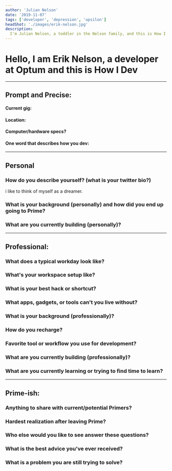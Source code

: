```yaml
---
author: 'Julian Nelson'
date: '2019-11-07'
tags: ['developer', 'depression', 'upsilon']
headShot: './images/erik-nelson.jpg'
description:
  I'm Julian Nelson, a toddler in the Nelson family, and this is How I Dev.
---
```


# Hello, I am Erik Nelson, a developer at Optum and this is How I Dev

---

## Prompt and Precise:

#### Current gig:

#### Location:

#### Computer/hardware specs?

#### One word that describes how you dev:

---

## Personal

### How do you describe yourself? (what is your twitter bio?)

i like to think of myself as a dreamer.

### What is your background (personally) and how did you end up going to Prime?

### What are you currently building (personally)?

---

## Professional:

### What does a typical workday look like?

### What's your workspace setup like?

### What is your best hack or shortcut?

### What apps, gadgets, or tools can't you live without?

### What is your background (professionally)?

### How do you recharge?

### Favorite tool or workflow you use for development?

### What are you currently building (professionally)?

### What are you currently learning or trying to find time to learn?

---

## Prime-ish:

### Anything to share with current/potential Primers?

### Hardest realization after leaving Prime?

### Who else would you like to see answer these questions?

### What is the best advice you've ever received?

### What is a problem you are still trying to solve?
